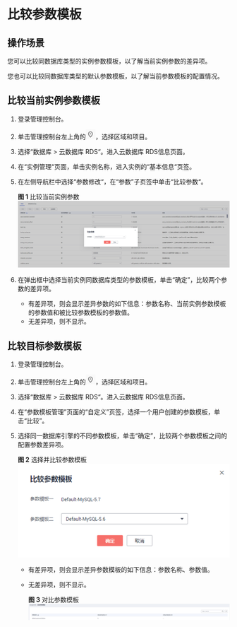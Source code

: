 # 比较参数模板<a name="rds_10_0103"></a>

## 操作场景<a name="zh-cn_topic_0171122512_section3320139914619"></a>

您可以比较同数据库类型的实例参数模板，以了解当前实例参数的差异项。

您也可以比较同数据库类型的默认参数模板，以了解当前参数模板的配置情况。

## 比较当前实例参数模板<a name="zh-cn_topic_0171122512_section14597653142310"></a>

1.  登录管理控制台。
2.  单击管理控制台左上角的![](figures/Region灰色图标.png)，选择区域和项目。
3.  选择“数据库  \>  云数据库 RDS“。进入云数据库 RDS信息页面。
4.  在“实例管理“页面，单击实例名称，进入实例的“基本信息“页签。
5.  在左侧导航栏中选择“参数修改“，在“参数”子页签中单击“比较参数“。

    **图 1**  比较当前实例参数<a name="rds_08_0012_fig1632611916388"></a>  
    ![](figures/比较当前实例参数.png "比较当前实例参数")

6.  在弹出框中选择当前实例同数据库类型的参数模板，单击“确定”，比较两个参数的差异项。
    -   有差异项，则会显示差异参数的如下信息：参数名称、当前实例参数模板的参数值和被比较参数模板的参数值。
    -   无差异项，则不显示。


## 比较目标参数模板<a name="zh-cn_topic_0171122512_s0b4257cd13504b4e9af5cd8af578de78"></a>

1.  登录管理控制台。
2.  单击管理控制台左上角的![](figures/Region灰色图标.png)，选择区域和项目。
3.  选择“数据库  \>  云数据库 RDS“。进入云数据库 RDS信息页面。
4.  在“参数模板管理”页面的“自定义”页签，选择一个用户创建的参数模板，单击“比较”。
5.  选择同一数据库引擎的不同参数模板，单击“确定”，比较两个参数模板之间的配置参数差异项。

    **图 2**  选择并比较参数模板<a name="rds_08_0012_fig3772313153217"></a>  
    ![](figures/选择并比较参数模板.png "选择并比较参数模板")

    -   有差异项，则会显示差异参数模板的如下信息：参数名称、参数值。
    -   无差异项，则不显示。

        **图 3**  对比参数模板<a name="rds_08_0012_fig869894015351"></a>  
        ![](figures/对比参数模板.png "对比参数模板")



